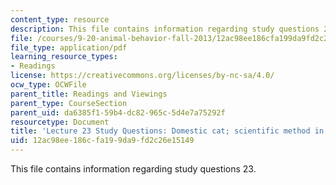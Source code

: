 ```yaml
---
content_type: resource
description: This file contains information regarding study questions 23.
file: /courses/9-20-animal-behavior-fall-2013/12ac98ee186cfa199da9fd2c26e15149_MIT9_20F13_L23_Qs.pdf
file_type: application/pdf
learning_resource_types:
- Readings
license: https://creativecommons.org/licenses/by-nc-sa/4.0/
ocw_type: OCWFile
parent_title: Readings and Viewings
parent_type: CourseSection
parent_uid: da6385f1-59b4-dc82-965c-5d4e7a75292f
resourcetype: Document
title: 'Lecture 23 Study Questions: Domestic cat; scientific method in sociobiology'
uid: 12ac98ee-186c-fa19-9da9-fd2c26e15149
---
```

This file contains information regarding study questions 23.